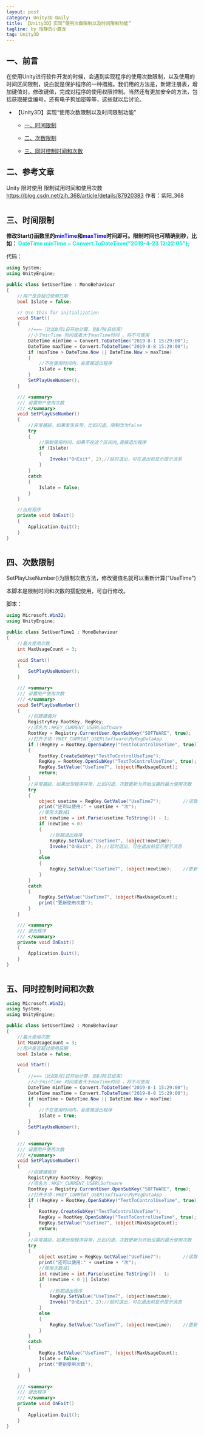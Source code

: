 ```yaml
---
layout: post
category: Unity3D-Daily
title: 【Unity3D】实现“使用次数限制以及时间限制功能”
tagline: by 恬静的小魔龙
tag: Unity3D
---
```


## 一、前言
在使用Unity进行软件开发的时候，会遇到实现程序的使用次数限制，以及使用的时间区间限制，说白就是保护程序的一种措施。我们用的方法是，新建注册表，增加键值对，修改键值，完成对程序的使用权限控制。当然还有更加安全的方法，包括获取硬盘编号，还有电子狗加密等等，这些就以后讨论。

<ul>
<li>
<p>【Unity3D】实现“使用次数限制以及时间限制功能”</p>
<ul>
<li>
<p><a href="#1.1" rel="nofollow">一、时间限制</a></p>
</li>
<li>
<p><a href="#1.1" rel="nofollow">二、次数限制</a></p>
</li>
<li>
<p><a href="#1.1" rel="nofollow">三、同时控制时间和次数</a></p>
</li>
</ul>
</li>
</ul>

## 二、参考文章
Unity 限时使用 限制试用时间和使用次数
https://blog.csdn.net/zjh_368/article/details/87920383
作者：紫阳_368

<h1 id="1.1" >

## 三、时间限制
**修改Start()函数里的<font color="blue">minTime</font>和<font color="blue">maxTime</font>时间即可。限制时间也可精确到秒，比如：
<font color="greed">DateTime minTime = Convert.ToDateTime("2019-4-23 12:22:05");</font>**


代码：

```csharp
using System;
using UnityEngine;

public class SetUserTime : MonoBehaviour
{
    //用户是否超过使用日期
    bool Islate = false;

    // Use this for initialization
    void Start()
    {
        //===（比如8月1日开始计算，到8月8日结束）
        //小于minTime 时间或者大于maxTime时间 ，将不可使用
        DateTime minTime = Convert.ToDateTime("2019-8-1 15:29:00");
        DateTime maxTime = Convert.ToDateTime("2019-8-8 15:29:00");
        if (minTime > DateTime.Now || DateTime.Now > maxTime)
        {
            //不在使用时间内，会直接退出程序
            Islate = true;
        }
        SetPlayUseNumber();
    }

    /// <summary>
    /// 设置用户使用次数
    /// </summary>
    void SetPlayUseNumber()
    {
        //异常捕捉，如果发生异常，比如闪退，限制改为false
        try
        {
            //限制使用时间，如果不在这个区间内,直接退出程序
            if (Islate)
            {
                Invoke("OnExit", 2);//延时退出，可在退出前显示提示消息
            }
        }
        catch
        {
            Islate = false;
        }
    }

    //出处程序
    private void OnExit()
    {
        Application.Quit();
    }
}
```
</h1>
<h1 id="1.2" >

## 四、次数限制

SetPlayUseNumber()为限制次数方法，修改键值名就可以重新计算("UseTime")

本脚本是限制时间和次数的搭配使用，可自行修改。

脚本：

```csharp
using Microsoft.Win32;
using UnityEngine;

public class SetUserTime1 : MonoBehaviour
{
    //最大使用次数
    int MaxUsageCount = 3;

    void Start()
    {
        SetPlayUseNumber();
    }

    /// <summary>
    /// 设置用户使用次数
    /// </summary>
    void SetPlayUseNumber()
    {
        //创建键值对
        RegistryKey RootKey, RegKey;
        //项名为：HKEY_CURRENT_USER\Software
        RootKey = Registry.CurrentUser.OpenSubKey("SOFTWARE", true);
        //打开子项：HKEY_CURRENT_USER\Software\MyRegDataApp
        if ((RegKey = RootKey.OpenSubKey("TestToControlUseTime", true)) == null)
        {
            RootKey.CreateSubKey("TestToControlUseTime");               //不存在，则创建子项
            RegKey = RootKey.OpenSubKey("TestToControlUseTime", true);  //打开键值
            RegKey.SetValue("UseTime7", (object)MaxUsageCount);         //创建键值，存储最大可使用次数
            return;
        }
        //异常捕捉，如果出现程序异常，比如闪退，次数更新为开始设置的最大使用次数
        try
        {
            object usetime = RegKey.GetValue("UseTime7");        //读取键值，可使用次数
            print("还可以使用:" + usetime + "次");
            //使用次数减1
            int newtime = int.Parse(usetime.ToString()) - 1;
            if (newtime < 0)
            {
                //到期退出程序
                RegKey.SetValue("UseTime7", (object)newtime);
                Invoke("OnExit", 2);//延时退出，可在退出前显示提示消息
            }
            else
            {
                RegKey.SetValue("UseTime7", (object)newtime);    //更新键值，可使用次数减1
            }
        }
        catch
        {
            RegKey.SetValue("UseTime7", (object)MaxUsageCount);
            print("更新使用次数");
        }
    }

    /// <summary>
    /// 退出程序
    /// </summary>
    private void OnExit()
    {
        Application.Quit();
    }
}
```
</h1>
<h1 id="1.3" >

## 五、同时控制时间和次数

```csharp
using Microsoft.Win32;
using System;
using UnityEngine;

public class SetUserTime2 : MonoBehaviour
{
    //最大使用次数
    int MaxUsageCount = 3;
    //用户是否超过使用日期
    bool Islate = false;

    void Start()
    {
        //===（比如8月1日开始计算，到8月8日结束）
        //小于minTime 时间或者大于maxTime时间 ，将不可使用
        DateTime minTime = Convert.ToDateTime("2019-8-1 15:29:00");
        DateTime maxTime = Convert.ToDateTime("2019-8-8 15:29:00");
        if (minTime > DateTime.Now || DateTime.Now > maxTime)
        {
            //不在使用时间内，会直接退出程序
            Islate = true;
        }
        SetPlayUseNumber();
    }

    /// <summary>
    /// 设置用户使用次数
    /// </summary>
    void SetPlayUseNumber()
    {
        //创建键值对
        RegistryKey RootKey, RegKey;
        //项名为：HKEY_CURRENT_USER\Software
        RootKey = Registry.CurrentUser.OpenSubKey("SOFTWARE", true);
        //打开子项：HKEY_CURRENT_USER\Software\MyRegDataApp
        if ((RegKey = RootKey.OpenSubKey("TestToControlUseTime", true)) == null)
        {
            RootKey.CreateSubKey("TestToControlUseTime");               //不存在，则创建子项
            RegKey = RootKey.OpenSubKey("TestToControlUseTime", true);  //打开键值
            RegKey.SetValue("UseTime7", (object)MaxUsageCount);         //创建键值，存储最大可使用次数
            return;
        }
        //异常捕捉，如果出现程序异常，比如闪退，次数更新为开始设置的最大使用次数
        try
        {
            object usetime = RegKey.GetValue("UseTime7");        //读取键值，可使用次数
            print("还可以使用:" + usetime + "次");
            //使用次数减1
            int newtime = int.Parse(usetime.ToString()) - 1;
            if (newtime < 0 || Islate)
            {
                //到期退出程序
                RegKey.SetValue("UseTime7", (object)newtime);
                Invoke("OnExit", 2);//延时退出，可在退出前显示提示消息
            }
            else
            {
                RegKey.SetValue("UseTime7", (object)newtime);    //更新键值，可使用次数减1
            }
        }
        catch
        {
            RegKey.SetValue("UseTime7", (object)MaxUsageCount);
            Islate = false;
            print("更新使用次数");
        }
    }

    /// <summary>
    /// 退出程序
    /// </summary>
    private void OnExit()
    {
        Application.Quit();
    }
}
```

